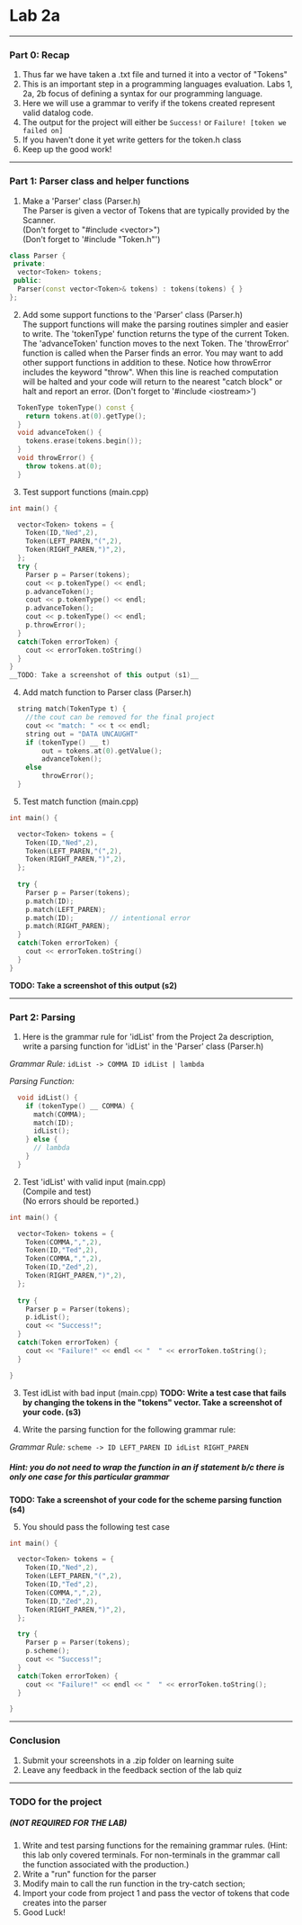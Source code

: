 # Lab 2a
---
### Part 0: Recap
1. Thus far we have taken a .txt file and turned it into a vector of "Tokens"
2. This is an important step in a programming languages evaluation. Labs 1, 2a, 2b focus of defining a syntax for our programming language. 
3. Here we will use a grammar to verify if the tokens created represent valid datalog code. 
4. The output for the project will either be `Success!` or `Failure! [token we failed on]`
5.  If you haven't done it yet write getters for the token.h class
6. Keep up the good work!

---
### Part 1: Parser class and helper functions

1. Make a 'Parser' class (Parser.h)  
The Parser is given a vector of Tokens that are typically provided by the Scanner.  
(Don't forget to "#include \<vector\>")  
(Don't forget to '#include "Token.h"')
```c++
class Parser {
 private:
  vector<Token> tokens;
 public:
  Parser(const vector<Token>& tokens) : tokens(tokens) { }
};
```

2. Add some support functions to the 'Parser' class (Parser.h)  
The support functions will make the parsing routines simpler and easier to write. The 'tokenType' function returns the type of the current Token. The 'advanceToken' function moves to the next Token. The 'throwError' function is called when the Parser finds an error. You may want to add other support functions in addition to these. Notice how throwError includes the keyword "throw". When this line is reached computation will be halted and your code will return to the nearest "catch block" or halt and report an error.
(Don't forget to '#include \<iostream\>')

```c++
  TokenType tokenType() const {
    return tokens.at(0).getType();
  }
  void advanceToken() {
    tokens.erase(tokens.begin());
  }
  void throwError() {
    throw tokens.at(0);
  }
```

3. Test support functions (main.cpp)
~~~c++
int main() {

  vector<Token> tokens = {
    Token(ID,"Ned",2),
    Token(LEFT_PAREN,"(",2),
    Token(RIGHT_PAREN,")",2),
  };
  try {
    Parser p = Parser(tokens);
    cout << p.tokenType() << endl;
    p.advanceToken();
    cout << p.tokenType() << endl;
    p.advanceToken();
    cout << p.tokenType() << endl;
    p.throwError();
  }
  catch(Token errorToken) {
    cout << errorToken.toString()
  }
}
__TODO: Take a screenshot of this output (s1)__
~~~

4. Add match function to Parser class (Parser.h)
~~~c++
  string match(TokenType t) {
    //the cout can be removed for the final project
    cout << "match: " << t << endl;
    string out = "DATA UNCAUGHT"
	if (tokenType() __ t)
		out = tokens.at(0).getValue();
		advanceToken();
    else
		throwError();
  }
~~~

5. Test match function (main.cpp)
~~~c++
int main() {

  vector<Token> tokens = {
    Token(ID,"Ned",2),
    Token(LEFT_PAREN,"(",2),
    Token(RIGHT_PAREN,")",2),
  };
  
  try {
    Parser p = Parser(tokens);
    p.match(ID);
    p.match(LEFT_PAREN);
    p.match(ID);         // intentional error
    p.match(RIGHT_PAREN);
  }
  catch(Token errorToken) {
    cout << errorToken.toString()
  }
}
~~~
__TODO: Take a screenshot of this output (s2)__

---
### Part 2: Parsing

1. Here is the grammar rule for 'idList' from the Project 2a description, write a parsing function for 'idList' in the 'Parser' class (Parser.h)

*Grammar Rule:*
`idList -> COMMA ID idList | lambda`

*Parsing Function:*
~~~c++
  void idList() {
    if (tokenType() __ COMMA) {
      match(COMMA);
      match(ID);
      idList();
    } else {
      // lambda
    }
  }
~~~

2. Test 'idList' with valid input (main.cpp)  
(Compile and test)  
(No errors should be reported.)

~~~c++
int main() {

  vector<Token> tokens = {
    Token(COMMA,",",2),
    Token(ID,"Ted",2),
    Token(COMMA,",",2),
    Token(ID,"Zed",2),
    Token(RIGHT_PAREN,")",2),
  };
  
  try {
    Parser p = Parser(tokens);
    p.idList();
	cout << "Success!";
  }
  catch(Token errorToken) {
    cout << "Failure!" << endl << "  " << errorToken.toString(); 
  }

}
~~~

3. Test idList with bad input (main.cpp)
__TODO: Write a test case that fails by changing the tokens in the "tokens" vector. Take a screenshot of your code. (s3)__

4. Write the parsing function for the following grammar rule:

*Grammar Rule:*
`scheme -> ID LEFT_PAREN ID idList RIGHT_PAREN`

##### Hint: you do not need to wrap the function in an if statement b/c there is only one case for this particular grammar
__TODO: Take a screenshot of your code for the scheme parsing function (s4)__

5. You should pass the following test case
~~~c++
int main() {

  vector<Token> tokens = {
    Token(ID,"Ned",2),
    Token(LEFT_PAREN,"(",2),
    Token(ID,"Ted",2),
    Token(COMMA,",",2),
    Token(ID,"Zed",2),
    Token(RIGHT_PAREN,")",2),
  };

  try {
    Parser p = Parser(tokens);
    p.scheme();
	cout << "Success!";
  }
  catch(Token errorToken) {
    cout << "Failure!" << endl << "  " << errorToken.toString(); 
  }

}
~~~

---
### Conclusion
1. Submit your screenshots in a .zip folder on learning suite
2. Leave any feedback in the feedback section of the lab quiz

---
### TODO for the project 
##### (NOT REQUIRED FOR THE LAB)
1.  Write and test parsing functions for the remaining grammar rules.
(Hint: this lab only covered terminals. For non-terminals in the grammar call the function associated with the production.)
2. Write a "run" function for the parser
3. Modify main to call the run function in the try-catch section;
4. Import your code from project 1 and pass the vector of tokens that code creates into the parser
5. Good Luck!
